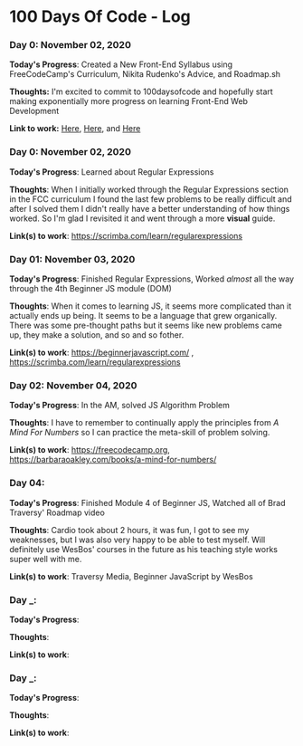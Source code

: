 # 100 Days Of Code - Log

### Day 0: November 02, 2020

**Today's Progress**: Created a New Front-End Syllabus using FreeCodeCamp's Curriculum, Nikita Rudenko's Advice, and Roadmap.sh 

**Thoughts:** I'm excited to commit to 100daysofcode and hopefully start making exponentially more progress on learning Front-End Web Development

**Link to work:** [Here](https://www.freecodecamp.org/news/a-practical-guide-to-learning-front-end-development-for-beginners-da6516505e41/), [Here](https://www.freecodecamp.org/learn), and [Here](https://roadmap.sh/)

### Day 0: November 02, 2020

**Today's Progress**: Learned about Regular Expressions

**Thoughts**: When I initially worked through the Regular Expressions section in the FCC curriculum I found the last few problems to be really difficult and after I solved them I didn't really have a better understanding of how things worked. So I'm glad I revisited it and went through a more **visual** guide. 

**Link(s) to work**: https://scrimba.com/learn/regularexpressions

### Day 01: November 03, 2020

**Today's Progress**: Finished Regular Expressions, Worked *almost* all the way through the 4th Beginner JS module (DOM)

**Thoughts**: When it comes to learning JS, it seems more complicated than it actually ends up being. It seems to be a language that grew organically. There was some pre-thought paths but it seems like new problems came up, they make a solution, and so and so fother. 

**Link(s) to work**: https://beginnerjavascript.com/ , https://scrimba.com/learn/regularexpressions

### Day 02: November 04, 2020

**Today's Progress**: In the AM, solved JS Algorithm Problem

**Thoughts**: I have to remember to continually apply the principles from *A Mind For Numbers* so I can practice the meta-skill of problem solving. 

**Link(s) to work**: https://freecodecamp.org, https://barbaraoakley.com/books/a-mind-for-numbers/

### Day 04: 

**Today's Progress**: Finished Module 4 of Beginner JS, Watched all of Brad Traversy' Roadmap video

**Thoughts**: Cardio took about 2 hours, it was fun, I got to see my weaknesses, but I was also very happy to be able to test myself. Will definitely use WesBos' courses in the future as his teaching style works super well with me.

**Link(s) to work**: Traversy Media, Beginner JavaScript by WesBos


### Day _: 

**Today's Progress**:

**Thoughts**: 

**Link(s) to work**:


### Day _: 

**Today's Progress**:

**Thoughts**: 

**Link(s) to work**:
